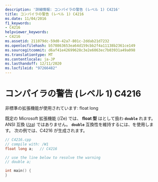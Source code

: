 ```yaml
---
description: '詳細情報: コンパイラの警告 (レベル 1) C4216'
title: コンパイラの警告 (レベル 1) C4216
ms.date: 11/04/2016
f1_keywords:
- C4216
helpviewer_keywords:
- C4216
ms.assetid: 211079dc-59d0-42a7-801c-2ddab21d7232
ms.openlocfilehash: b570863653ea64d159cbb2f4a11138b2361ce149
ms.sourcegitcommit: d6af41e42699628c3e2e6063ec7b03931a49a098
ms.translationtype: MT
ms.contentlocale: ja-JP
ms.lasthandoff: 12/11/2020
ms.locfileid: "97266482"
---
```

# <a name="compiler-warning-level-1-c4216"></a>コンパイラの警告 (レベル 1) C4216

非標準の拡張機能が使用されています: float long

既定の Microsoft 拡張機能 (/Ze) では、 **float 型** はとして扱わ **`double`** れます。 ANSI 互換 ([/za](../../build/reference/za-ze-disable-language-extensions.md)) ではありません。 **`double`** 互換性を維持するには、を使用します。 次の例では、C4216 が生成されます。

```cpp
// C4216.cpp
// compile with: /W1
float long a;   // C4216

// use the line below to resolve the warning
// double a;

int main() {
}
```
